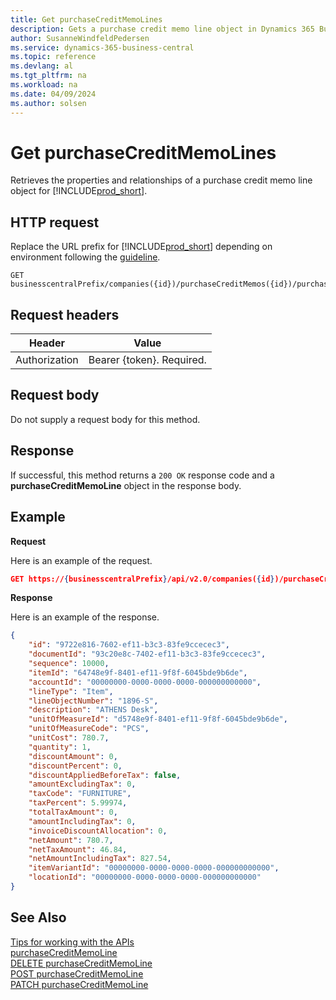 ```yaml
---
title: Get purchaseCreditMemoLines
description: Gets a purchase credit memo line object in Dynamics 365 Business Central.
author: SusanneWindfeldPedersen
ms.service: dynamics-365-business-central
ms.topic: reference
ms.devlang: al
ms.tgt_pltfrm: na
ms.workload: na
ms.date: 04/09/2024
ms.author: solsen
---
```


<!-- NOTE: This article is an auto-generated stub from the metadata file. -->
<!-- The sections marked with an EDIT_IS_REQUIRED require manual editing. -->
# Get purchaseCreditMemoLines

Retrieves the properties and relationships of a purchase credit memo line object for [!INCLUDE[prod_short](../../../includes/prod_short.md)].

## HTTP request

Replace the URL prefix for [!INCLUDE[prod_short](../../../includes/prod_short.md)] depending on environment following the [guideline](../../v2.0/endpoints-apis-for-dynamics.md).
<!-- START>EDIT_IS_REQUIRED. There URL for accessing the endpoint might be different -->
```
GET businesscentralPrefix/companies({id})/purchaseCreditMemos({id})/purchaseCreditMemoLines({id})
```
<!-- END>EDIT_IS_REQUIRED -->
## Request headers

|Header|Value|
|------|-----|
|Authorization  |Bearer {token}. Required. |

## Request body

Do not supply a request body for this method.

## Response

If successful, this method returns a ```200 OK``` response code and a **purchaseCreditMemoLine** object in the response body.

## Example

**Request**

Here is an example of the request.
<!-- START>EDIT_IS_REQUIRED. There URL for accessing the endpoint might be different -->
```json
GET https://{businesscentralPrefix}/api/v2.0/companies({id})/purchaseCreditMemos({id})/purchaseCreditMemoLines({id})
```
<!-- END>EDIT_IS_REQUIRED -->
**Response**

Here is an example of the response.

<!-- START>EDIT_IS_REQUIRED. Fill in values for properties -->
```json
{
    "id": "9722e816-7602-ef11-b3c3-83fe9ccecec3",
    "documentId": "93c20e8c-7402-ef11-b3c3-83fe9ccecec3",
    "sequence": 10000,
    "itemId": "64748e9f-8401-ef11-9f8f-6045bde9b6de",
    "accountId": "00000000-0000-0000-0000-000000000000",
    "lineType": "Item",
    "lineObjectNumber": "1896-S",
    "description": "ATHENS Desk",
    "unitOfMeasureId": "d5748e9f-8401-ef11-9f8f-6045bde9b6de",
    "unitOfMeasureCode": "PCS",
    "unitCost": 780.7,
    "quantity": 1,
    "discountAmount": 0,
    "discountPercent": 0,
    "discountAppliedBeforeTax": false,
    "amountExcludingTax": 0,
    "taxCode": "FURNITURE",
    "taxPercent": 5.99974,
    "totalTaxAmount": 0,
    "amountIncludingTax": 0,
    "invoiceDiscountAllocation": 0,
    "netAmount": 780.7,
    "netTaxAmount": 46.84,
    "netAmountIncludingTax": 827.54,
    "itemVariantId": "00000000-0000-0000-0000-000000000000",
    "locationId": "00000000-0000-0000-0000-000000000000"
}
```
<!-- END>EDIT_IS_REQUIRED -->
## See Also

[Tips for working with the APIs](/dynamics365/business-central/dev-itpro/developer/devenv-connect-apps-tips)  
[purchaseCreditMemoLine](../resources/dynamics_purchaseCreditMemoLine.md)  
[DELETE purchaseCreditMemoLine](dynamics_purchasecreditmemoline_delete.md)  
[POST purchaseCreditMemoLine](dynamics_purchasecreditmemoline_create.md)  
[PATCH purchaseCreditMemoLine](dynamics_purchasecreditmemoline_update.md)  
